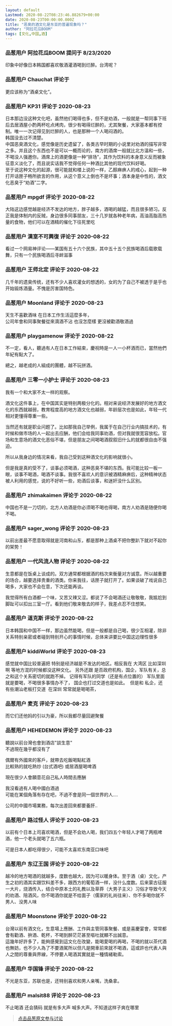 ```yaml
---
layout: default
Lastmod: 2020-08-22T08:23:46.882679+00:00
date: 2020-08-23T00:00:00.000Z
title: "恶臭的酒文化是东亚的普遍现象吗？"
author: "阿拉花瓜BOOM"
tags: [文化,中国,酒]
---
```



### 品葱用户 **阿拉花瓜BOOM** 提问于 8/23/2020
    
印象中好像日本韩国都喜欢敬酒灌酒喝到烂醉。台湾呢？
    
                

### 品葱用户 **Chauchat** 评论于 
        
更应该称为“酒桌文化”。
        
                

### 品葱用户 **KP31** 评论于 2020-08-23
        
日本那边没这种文化吧，虽然他们喝得也多，但不是劝酒，一般就是一帮同事下班后去居酒屋小酌两杯吃点烤肉，很少有喝得烂醉的，尤其聚餐，大家基本都有控制。唯一一次记得见到烂醉的人，也是那种一个人喝闷酒的。  
韩国没去过不清楚。  
中国恶臭酒文化，感觉像是历史遗留了，各类古早时期的小说里对劝酒的描写非常之多。并且这个东西也不是可以一概而论的，南方的酒席一般就比北方温和一些，不喝没人强邀你。酒席上的酒更像是一种“排场”，其作为饮料的本身意义反而被象征意义淡化了，而且说实话我不觉得任何一种酒比其他的现代饮料好喝。  
至于说这种文化的起源，很可能就和楼上说的一样，乙醇麻痹人的戒心，起到一种打开话匣子畅所欲言的作用，从这个意义上倒也不是坏事；酒本身是中性的，酒文化恶臭于“劝酒”二字。
        
                

### 品葱用户 **mpgdf** 评论于 2020-08-22
        
大陆这边感觉越是经济不发达的地方，胖子越多，酒喝的越猛，而且很多陋习。反正我是体制内的反贼，身边很多同事朋友，三十几岁就各种老年病，高油高脂高热量的食物，他们可以在酒精的催化下往死里吃
        
                

### 品葱用户 **漢室不可興復** 评论于 2020-08-22
        
看过一个网易神评论——某国有五十六个民族，其中五十五个民族喝酒后载歌载舞，只有一个民族喝酒后寻衅滋事
        
                

### 品葱用户 **王师北定** 评论于 2020-08-22
        
几千年的遗臭传统，还有不少人喜欢灌女的想透的，女的为了自己不被透于是乎也开始锻炼酒量。不愧是厉害国特色。
        
                

### 品葱用户 **Moonland** 评论于 2020-08-23
        
天生不喜歡酒味 在日本工作生活這麼多年，  
公司年會和同事聚餐從來滴酒不沾 也沒怎麼樣 更沒被勸酒敬酒過
        
                

### 品葱用户 **playgamenow** 评论于 2020-08-22
        
不一定，看人，聽過有人在日本工作結束，慶祝時是一人一小杯酒而已，當然他們年紀有點大了。  
  
總之，越老成的人組成的團體，越不玩拼酒。
        
                

### 品葱用户 **三零一小护士** 评论于 2020-08-23
        
我有一个和大家不太一样的观察。  
  
酒文化这件事上，在中国其实是特别两极分化的。相对来说经济发展好的地方酒文化的东西就越弱，教育程度高的地方酒文化也越弱，年龄层次也是如此，年轻一代相对更懂得尊重一些。  
  
当然还有就是职业问题了。比如那我自己举例，我属于在自己行业内搞技术的，有时候和做市场的人一起出去应酬，他们会给我同事劝酒，但对我就很宽容放松。官场和生意场的酒文化恶俗不堪，但是朋友之间喝喝酒叙叙旧什么的就都很自由不强迫。  
  
所以从我身边的情况来看，我自己受到这种酒文化的影响就很小。  
  
但是我是真的受不了，谈事必须喝酒，这种恶臭不堪的东西。我可能比较一板一眼，谈事不喝酒，喝酒不谈事。我很不喜欢人的意识被酒精麻痹后，这种精神状态被人利用的感觉，说的不好听一些，劝酒后谈事，和迷奸没什么区别。
        
                

### 品葱用户 **zhimakaimen** 评论于 2020-08-22
        
中国也不是一刀切的，北方人劝酒是你必须喝不喝也得喝，南方人劝酒是随便你喝不喝。
        
                

### 品葱用户 **sager_wong** 评论于 2020-08-23
        
以前出差最不愿意取得就是河南和山东，都是那种上酒桌不把你整趴下就对不起你的架势！
        
                

### 品葱用户 **一代风流人物** 评论于 2020-08-22
        
生意都是在饭桌上谈成的。双方通常都根据酒的档次来衡量对方诚意。所以越重要的场合，越要选择贵重的酒类。你来我往，话匣子就打开了。如果谈破了戏说自己喝多，大家也不会在意，下次还能再谈。  
  
我觉得所有白酒都一个味，又苦又辣又涩。都说了不会喝酒还让敬敬敬，我尴尬到脚趾可以扣出三室一厅。看到他们敬来敬去的样子，我差点忍不住想笑。
        
                

### 品葱用户 **道克斯** 评论于 2020-08-22
        
日本韩国和中国不一样，那边虽然能喝，但是一般都是自己喝，很少互相灌，除非关系特别亲密或者碰到特别开心的事情时候，总体来讲要比中国这边理性很多
        
                

### 品葱用户 **kiddiWorld** 评论于 2020-08-23
        
感觉就中国比较普遍把 特别是经济越是不发达的地区。相反我在 大湾区 比如深圳啊 等地方混的时候都没这种文化。 另外还跟 是否政府机构，国企，军队有关，总之和这个关系密切的就跑不掉。 记得有军队的同学（还是有点位置的） 军队里面就是要喝，不喝很多事情办不了， 国企也打过交道也是如此。  但是和 私企，还有些潮汕老板打交道  在深圳 常常就是喝喝茶，
        
                

### 品葱用户 **麦克** 评论于 2020-08-23
        
而它们还他妈的引以为豪，所以我都尽量回避聚餐
        
                

### 品葱用户 **HEHEDEMON** 评论于 2020-08-23
        
聽說以前台灣也會到酒店"談生意"  
不過現在幾乎都沒有了  
  
偶爾有外國來的客戶，就帶去吃飯喝點紅酒  
比較熟的就吃熱炒 (台式酒吧) 或居酒屋喝啤酒  
  
現在很少人會願意花自己私人時間去應酬  
  
  
我沒看過有人喝中國白酒過  
可能在某個角落有存在吧，不過不會是同一個世界的人....  
  
公司的中國市場業務，每次出差回來都要養肝..
        
                

### 品葱用户 **路过怪人** 评论于 2020-08-23
        
以前有个日本上司喜欢喝酒，但是不会劝人喝，我们四五个年轻人才喝了两瓶啤酒，他一个老头就喝了五六瓶。  
  
可是日本人都吃得很少，可能不太喜欢东南亚口味吧
        
                

### 品葱用户 **东辽王国** 评论于 2020-08-22
        
越冷的地方喝酒的就越多，度数也越大，因为可以暖身体。至于酒（桌）文化，产生之初的酒其实跟饮料差不多，跟西方的葡萄酒一样，没什么度数。后来蒙古征服一大片，烧酒传入，结合中原本土的礼教以及草莽（大男子主义）习俗才导致今天的劝酒、陪酒风，你不喝酒你就是不给面子（儒家的礼尚往来）、你不多喝你就不男人、没男人味
        
                

### 品葱用户 **Moonstone** 评论于 2020-08-22
        
台灣以前有酒文化，生意場上應酬、工作與主管同事聚餐、或是喜慶宴會，常常都會有勸酒、拚酒、乾杯，不喝到醉茫茫甚至嘔吐就顯不出誠意。  
這幾年好許多了，能夠感覺到這文化在改變，能喝愛喝的再喝，不喝的就以茶代酒也無妨，也不少人為了不要酒駕所以但凡是開車前來就不喝酒，這或許也代表人與人之間的尊重與界線，不停要人喝酒其實就是一種情緒勒索。
        
                

### 品葱用户 **华国锋** 评论于 2020-08-22
        
不光是东亚，苏联也是，还特别喜欢和男人亲嘴，洗桑拿。
        
                

### 品葱用户 **malsit88** 评论于 2020-08-23
        
不止喝酒 还会猜码 就是有多大声 喊多大声。不知道这样子爽在哪里
        
                





> [点击品葱原文参与讨论](https://pincong.rocks/question/30111)

